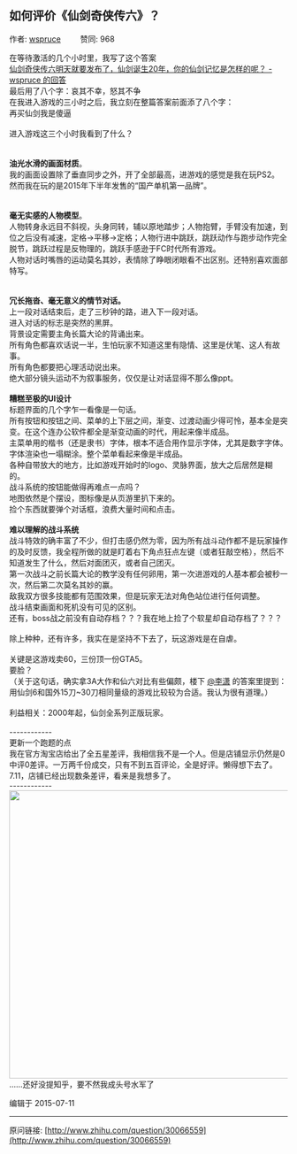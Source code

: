 ## 如何评价《仙剑奇侠传六》？

作者: [wspruce](http://www.zhihu.com/people/wspruce)&nbsp;&nbsp;&nbsp;&nbsp;&nbsp;&nbsp;&nbsp;&nbsp; 赞同: 968


在等待激活的几个小时里，我写了这个答案<br><a href="http://www.zhihu.com/question/31999732/answer/54216091" class="internal">仙剑奇侠传六明天就要发布了，仙剑诞生20年，你的仙剑记忆是怎样的呢？ - wspruce 的回答</a><br>最后用了八个字：哀其不幸，怒其不争<br>在我进入游戏的三小时之后，我立刻在整篇答案前面添了八个字：<br>再买仙剑我是傻逼<br><br>进入游戏这三个小时我看到了什么？<br><br><br><b>油光水滑的画面材质</b>。<br>我的画面设置除了垂直同步之外，开了全部最高，进游戏的感觉是我在玩PS2。<br>然而我在玩的是2015年下半年发售的“国产单机第一品牌”。<br><br><br><b>毫无实感的人物模型</b>。<br>人物转身永远目不斜视，头身同转，辅以原地踏步；人物抱臂，手臂没有加速，到位之后没有减速，定格→平移→定格；人物行进中跳跃，跳跃动作与跑步动作完全脱节，跳跃过程是反物理的，跳跃手感逊于FC时代所有游戏。<br>人物对话时嘴唇的运动莫名其妙，表情除了睁眼闭眼看不出区别。还特别喜欢面部特写。<br><br><br><b>冗长拖沓、毫无意义的情节对话。</b><br>上一段对话结束后，走了三秒钟的路，进入下一段对话。<br>进入对话的标志是突然的黑屏。<br>背景设定需要主角长篇大论的背诵出来。<br>所有角色都喜欢话说一半，生怕玩家不知道这里有隐情、这里是伏笔、这人有故事。<br>所有角色都要把心理活动说出来。<br>绝大部分镜头运动不为叙事服务，仅仅是让对话显得不那么像ppt。<br><br><b>糟糕至极的UI设计</b><br>标题界面的几个字乍一看像是一句话。<br>所有按钮和按钮之间、菜单的上下层之间，渐变、过渡动画少得可怜，基本全是突变。在这个连办公软件都全是渐变动画的时代，用起来像半成品。<br>主菜单用的楷书（还是隶书）字体，根本不适合用作显示字体，尤其是数字字体。字体渲染也一塌糊涂。整个菜单看起来像是半成品。<br>各种自带放大的地方，比如游戏开始时的logo、灵脉界面，放大之后居然是糊的。<br>战斗系统的按钮能做得再难点一点吗？<br>地图依然是个摆设，图标像是从页游里扒下来的。<br>捡个东西就要弹个对话框，浪费大量时间和点击。<br><br><b>难以理解的战斗系统</b><br>战斗特效的确丰富了不少，但打击感仍然为零，因为所有战斗动作都不是玩家操作的及时反馈，我全程所做的就是盯着右下角点狂点左键（或者狂敲空格），然后不知道发生了什么，然后对面团灭，或者自己团灭。<br>第一次战斗之前长篇大论的教学没有任何卵用，第一次进游戏的人基本都会被秒一次，然后第二次莫名其妙的赢。<br>敌我双方很多技能都有范围效果，但是玩家无法对角色站位进行任何调整。<br>战斗结束画面和死机没有可见的区别。<br>还有，boss战之前没有自动存档？？？我在地上捡了个软星却自动存档了？？？<br><br>除上种种，还有许多，我实在是坚持不下去了，玩这游戏是在自虐。<br><br>关键是这游戏卖60，三份顶一份GTA5。<br>要脸？<br>（关于这句话，确实拿3A大作和仙六对比有些偏颇，楼下  <a data-hash="256986937cdbd7dbe56244541564ae8b" href="http://www.zhihu.com/people/256986937cdbd7dbe56244541564ae8b" class="member_mention" data-editable="true" data-title="@李潇" data-tip="p$b$256986937cdbd7dbe56244541564ae8b">@李潇</a> 的答案里提到：用仙剑6和国外15刀~30刀相同量级的游戏比较较为合适。我认为很有道理。）<br><br>利益相关：2000年起，仙剑全系列正版玩家。<br><br>------------<br>更新一个跑题的点<br>我在官方淘宝店给出了全五星差评，我相信我不是一个人。但是店铺显示仍然是0中评0差评。一万两千份成交，只有不到五百评论，全是好评。懒得想下去了。<br>7.11，店铺已经出现数条差评，看来是我想多了。<br>------------<br><img src="http://pic2.zhimg.com/bd11808e71fa6e01bacf9a8275842475_b.png" data-rawwidth="521" data-rawheight="150" class="origin_image zh-lightbox-thumb" width="521" data-original="http://pic2.zhimg.com/bd11808e71fa6e01bacf9a8275842475_r.png">……还好没提知乎，要不然我成头号水军了



编辑于 2015-07-11



---
原问链接: [http://www.zhihu.com/question/30066559](http://www.zhihu.com/question/30066559)